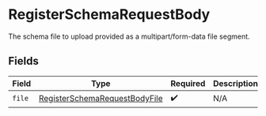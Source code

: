 # RegisterSchemaRequestBody

The schema file to upload provided as a multipart/form-data file segment.


## Fields

| Field                                                                                  | Type                                                                                   | Required                                                                               | Description                                                                            |
| -------------------------------------------------------------------------------------- | -------------------------------------------------------------------------------------- | -------------------------------------------------------------------------------------- | -------------------------------------------------------------------------------------- |
| `file`                                                                                 | [RegisterSchemaRequestBodyFile](../../Models/Schemas/RegisterSchemaRequestBodyFile.md) | :heavy_check_mark:                                                                     | N/A                                                                                    |